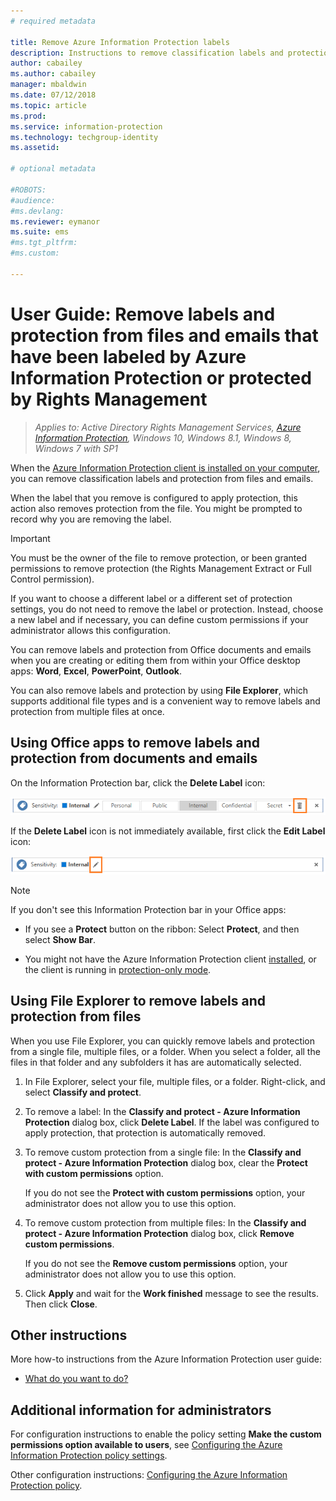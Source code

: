 ```yaml
---
# required metadata

title: Remove Azure Information Protection labels
description: Instructions to remove classification labels and protection from files that have been labeled by Azure Information Protection or protected by Rights Management.
author: cabailey
ms.author: cabailey
manager: mbaldwin
ms.date: 07/12/2018
ms.topic: article
ms.prod:
ms.service: information-protection
ms.technology: techgroup-identity
ms.assetid: 

# optional metadata

#ROBOTS:
#audience:
#ms.devlang:
ms.reviewer: eymanor
ms.suite: ems
#ms.tgt_pltfrm:
#ms.custom:

---
```


# User Guide: Remove labels and protection from files and emails that have been labeled by Azure Information Protection or protected by Rights Management

>*Applies to: Active Directory Rights Management Services, [Azure Information Protection](https://azure.microsoft.com/pricing/details/information-protection), Windows 10, Windows 8.1, Windows 8, Windows 7 with SP1*

When the [Azure Information Protection client is installed on your computer](install-client-app.md), you can remove classification labels and protection from files and emails.

When the label that you remove is configured to apply protection, this action also removes protection from the file. You might be prompted to record why you are removing the label.

> [!IMPORTANT]
> You must be the owner of the file to remove protection, or been granted permissions to remove protection (the Rights Management Extract or Full Control permission).

If you want to choose a different label or a different set of protection settings, you do not need to remove the label or protection. Instead, choose a new label and if necessary, you can define custom permissions if your administrator allows this configuration. 

You can remove labels and protection from Office documents and emails when you are creating or editing them from within your Office desktop apps: **Word**, **Excel**, **PowerPoint**, **Outlook**. 

You can also remove labels and protection by using **File Explorer**, which supports additional file types and is a convenient way to remove labels and protection from multiple files at once.

## Using Office apps to remove labels and protection from documents and emails

On the Information Protection bar, click the **Delete Label** icon:

![Azure Information Protection bar - Delete Label](../media/delete-label.png)

If the **Delete Label** icon is not immediately available, first click the **Edit Label** icon:

![Azure Information Protection bar - Edit Label](../media/edit-label.png)

> [!NOTE]
> If you don't see this Information Protection bar in your Office apps:
>
> - If you see a **Protect** button on the ribbon: Select **Protect**, and then select **Show Bar**.
> 
> - You might not have the Azure Information Protection client [installed](install-client-app.md), or the client is running in [protection-only mode](client-protection-only-mode.md).

## Using File Explorer to remove labels and protection from files

When you use File Explorer, you can quickly remove labels and protection from a single file, multiple files, or a folder. When you select a folder, all the files in that folder and any subfolders it has are automatically selected. 

1. In File Explorer, select your file, multiple files, or a folder. Right-click, and select **Classify and protect**.

2. To remove a label: In the **Classify and protect - Azure Information Protection** dialog box, click **Delete Label**. If the label was configured to apply protection, that protection is automatically removed.

3. To remove custom protection from a single file: In the **Classify and protect - Azure Information Protection** dialog box, clear the **Protect with custom permissions** option. 
    
    If you do not see the **Protect with custom permissions** option, your administrator does not allow you to use this option.
    
4. To remove custom protection from multiple files: In the **Classify and protect - Azure Information Protection** dialog box, click **Remove custom permissions**.
    
    If you do not see the **Remove custom permissions** option, your administrator does not allow you to use this option.

5. Click **Apply** and wait for the **Work finished** message to see the results. Then click **Close**.


## Other instructions
More how-to instructions from the Azure Information Protection user guide:

- [What do you want to do?](client-user-guide.md#what-do-you-want-to-do)

## Additional information for administrators    
For configuration instructions to enable the policy setting **Make the custom permissions option available to users**, see [Configuring the Azure Information Protection policy settings](../deploy-use/configure-policy-settings.md).

Other configuration instructions: [Configuring the Azure Information Protection policy](../deploy-use/configure-policy.md).

